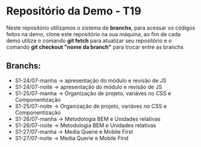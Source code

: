 # Repositório da Demo - T19

Neste repositório utilizamos o sistema de **branchs**, para acessar os códigos feitos na demo, clone este repositório na sua máquina, ao fim de cada demo utilize o comando **git fetch** para atualizar seu repositório e o comando **git checkout "nome da branch"** para trocar entre as branchs

## Branchs:

- S1-24/07-manha -> apresentação do módulo e revisão de JS
- S1-24/07-noite -> apresentação do módulo e revisão de JS
- S1-25/07-manha -> Organização de projeto, variáves no CSS e Componentização
- S1-25/07-noite -> Organização de projeto, variáves no CSS e Componentização
- S1-26/07-manha -> Metodologia BEM e Unidades relativas
- S1-26/07-noite -> Metodologia BEM e Unidades relativas
- S1-27/07-manha -> Media Querie e Mobile First
- S1-27/07-noite -> Media Querie e Mobile First
